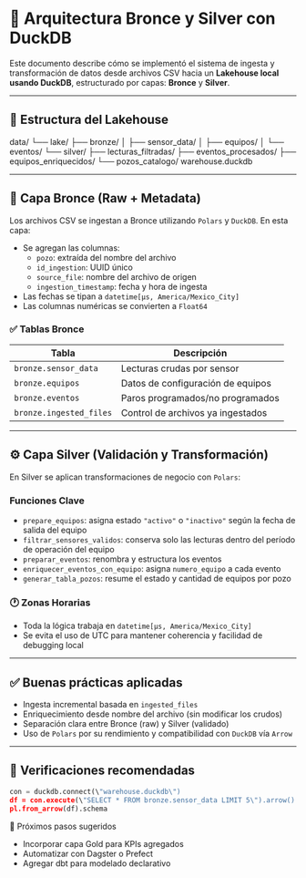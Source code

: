 # 🦆 Arquitectura Bronce y Silver con DuckDB

Este documento describe cómo se implementó el sistema de ingesta y transformación de datos desde archivos CSV hacia un **Lakehouse local usando DuckDB**, estructurado por capas: **Bronce** y **Silver**.

---

## 📁 Estructura del Lakehouse

data/
└── lake/
├── bronze/
│ ├── sensor_data/
│ ├── equipos/
│ └── eventos/
└── silver/
├── lecturas_filtradas/
├── eventos_procesados/
├── equipos_enriquecidos/
└── pozos_catalogo/
warehouse.duckdb

---

## 🧊 Capa Bronce (Raw + Metadata)

Los archivos CSV se ingestan a Bronce utilizando `Polars` y `DuckDB`. En esta capa:

- Se agregan las columnas:
  - `pozo`: extraída del nombre del archivo
  - `id_ingestion`: UUID único
  - `source_file`: nombre del archivo de origen
  - `ingestion_timestamp`: fecha y hora de ingesta
- Las fechas se tipan a `datetime[μs, America/Mexico_City]`
- Las columnas numéricas se convierten a `Float64`

### ✅ Tablas Bronce

| Tabla           | Descripción                                |
|-----------------|--------------------------------------------|
| `bronze.sensor_data` | Lecturas crudas por sensor               |
| `bronze.equipos`     | Datos de configuración de equipos        |
| `bronze.eventos`     | Paros programados/no programados         |
| `bronze.ingested_files` | Control de archivos ya ingestados      |

---

## ⚙️ Capa Silver (Validación y Transformación)

En Silver se aplican transformaciones de negocio con `Polars`:

### Funciones Clave

- `prepare_equipos`: asigna estado `"activo"` o `"inactivo"` según la fecha de salida del equipo
- `filtrar_sensores_validos`: conserva solo las lecturas dentro del período de operación del equipo
- `preparar_eventos`: renombra y estructura los eventos
- `enriquecer_eventos_con_equipo`: asigna `numero_equipo` a cada evento
- `generar_tabla_pozos`: resume el estado y cantidad de equipos por pozo

### 🕐 Zonas Horarias

- Toda la lógica trabaja en `datetime[μs, America/Mexico_City]`
- Se evita el uso de UTC para mantener coherencia y facilidad de debugging local

---

## ✅ Buenas prácticas aplicadas

- Ingesta incremental basada en `ingested_files`
- Enriquecimiento desde nombre del archivo (sin modificar los crudos)
- Separación clara entre Bronce (raw) y Silver (validado)
- Uso de `Polars` por su rendimiento y compatibilidad con `DuckDB` vía `Arrow`

---

## 🧪 Verificaciones recomendadas

```python
con = duckdb.connect(\"warehouse.duckdb\")
df = con.execute(\"SELECT * FROM bronze.sensor_data LIMIT 5\").arrow()
pl.from_arrow(df).schema
```

🚧 Próximos pasos sugeridos
* Incorporar capa Gold para KPIs agregados
* Automatizar con Dagster o Prefect
* Agregar dbt para modelado declarativo